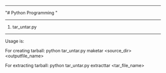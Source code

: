 ************************
"# Python Programming " 
************************

1. tar_untar.py 
---------------

 Usage is:
 
 For creating tarball: python tar_untar.py maketar <source_dir>  <outputfile_name>
 
 For extracting tarball: python tar_untar.py extracttar <tar_file_name>

